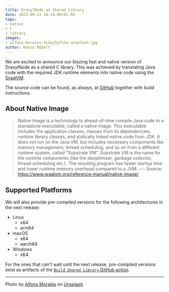 ```yaml
---
title: DrasylNode as Shared Library
date: 2022-09-21 18:18:00+02:00
tags:
- native
- C
- library
images:
- alfons-morales-YLSwjSy7stw-unsplash.jpg
author: Kevin Röbert
---
```



We are excited to announce our blazing fast and native version of DrasylNode as a shared C library. This was achieved by translating Java code with the required JDK runtime elements into native code using the [GraalVM](#about-native-image).
<!--more-->
The source code can be found, as always, at [GitHub](https://github.com/drasyl/drasyl/tree/master/drasyl-shared-library) together with build instructions. 

## About Native Image

> Native Image is a technology to ahead-of-time compile Java code to a standalone executable,
> called a native image. This executable includes the application classes, classes from its
> dependencies, runtime library classes, and statically linked native code from JDK. It does not
> run on the Java VM, but includes necessary components like memory management, thread scheduling,
> and so on from a different runtime system, called “Substrate VM”. Substrate VM is the name for
> the runtime components (like the deoptimizer, garbage collector, thread scheduling etc.). The
> resulting program has faster startup time and lower runtime memory overhead compared to a JVM. --- Source: https://www.graalvm.org/reference-manual/native-image/

## Supported Platforms

We will also provide pre-compiled versions for the following architectures in the next release:

- Linux
    - x64
    - arm64
- macOS
    - x64
    - aarch64
- Windows
    - x64

For the ones that can't wait until the next release, pre-compiled versions exist as artifacts of the [`Build Shared Library` GitHub action](https://github.com/drasyl/drasyl/actions/workflows/build-shared-library.yml).

---

Photo by [Alfons Morales](https://unsplash.com/@alfonsmc10) on [Unsplash](https://unsplash.com/)